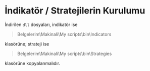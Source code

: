# İndikatör / Stratejilerin Kurulumu

İndirilen `dll` dosyaları, indikatör ise 

> Belgelerim\Makinali\My scripts\bin\Indicators

klasörüne; strateji ise

> Belgelerim\Makinali\My scripts\bin\Strategies

klasörüne kopyalanmalıdır.
